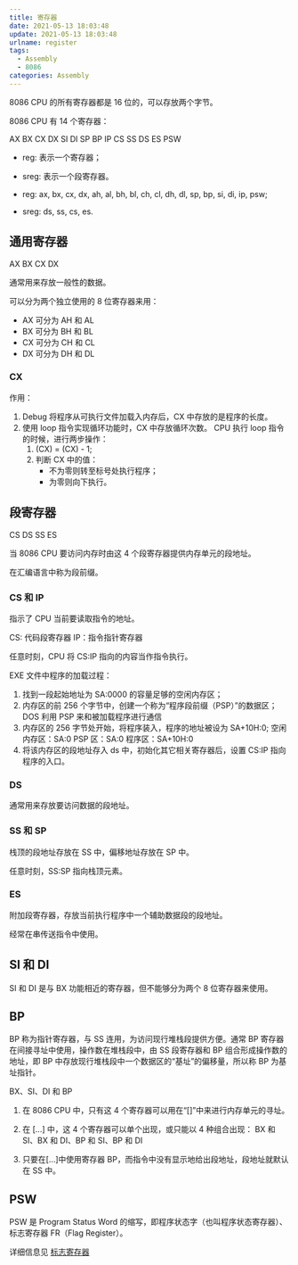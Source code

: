 ```yaml
---
title: 寄存器
date: 2021-05-13 18:03:48
update: 2021-05-13 18:03:48
urlname: register
tags:
  - Assembly
  - 8086
categories: Assembly
---
```


8086 CPU 的所有寄存器都是 16 位的，可以存放两个字节。

8086 CPU 有 14 个寄存器：

AX BX CX DX SI DI SP BP IP CS SS DS ES PSW

- reg: 表示一个寄存器；
- sreg: 表示一个段寄存器。

- reg: ax, bx, cx, dx, ah, al, bh, bl, ch, cl, dh, dl, sp, bp, si, di, ip, psw;
- sreg: ds, ss, cs, es.

<!-- more -->

## 通用寄存器

AX BX CX DX

通常用来存放一般性的数据。

可以分为两个独立使用的 8 位寄存器来用：

- AX 可分为 AH 和 AL
- BX 可分为 BH 和 BL
- CX 可分为 CH 和 CL
- DX 可分为 DH 和 DL

### CX

作用：

1. Debug 将程序从可执行文件加载入内存后，CX 中存放的是程序的长度。
2. 使用 loop 指令实现循环功能时，CX 中存放循环次数。
   CPU 执行 loop 指令的时候，进行两步操作：
   1. (CX) = (CX) - 1;
   2. 判断 CX 中的值：
      - 不为零则转至标号处执行程序；
      - 为零则向下执行。

## 段寄存器

CS DS SS ES

当 8086 CPU 要访问内存时由这 4 个段寄存器提供内存单元的段地址。

在汇编语言中称为段前缀。

### CS 和 IP

指示了 CPU 当前要读取指令的地址。

CS: 代码段寄存器
IP：指令指针寄存器

任意时刻，CPU 将 CS:IP 指向的内容当作指令执行。

EXE 文件中程序的加载过程：

1. 找到一段起始地址为 SA:0000 的容量足够的空闲内存区；
2. 内存区的前 256 个字节中，创建一个称为“程序段前缀（PSP）”的数据区；
   DOS 利用 PSP 来和被加载程序进行通信
3. 内存区的 256 字节处开始，将程序装入，程序的地址被设为 SA+10H:0;
   空闲内存区：SA:0
   PSP 区：SA:0
   程序区：SA+10H:0
4. 将该内存区的段地址存入 ds 中，初始化其它相关寄存器后，设置 CS:IP 指向程序的入口。

### DS

通常用来存放要访问数据的段地址。

### SS 和 SP

栈顶的段地址存放在 SS 中，偏移地址存放在 SP 中。

任意时刻，SS:SP 指向栈顶元素。

### ES

附加段寄存器，存放当前执行程序中一个辅助数据段的段地址。

经常在串传送指令中使用。

## SI 和 DI

SI 和 DI 是与 BX 功能相近的寄存器，但不能够分为两个 8 位寄存器来使用。

## BP

BP 称为指针寄存器，与 SS 连用，为访问现行堆栈段提供方便。通常 BP 寄存器在间接寻址中使用，操作数在堆栈段中，由 SS 段寄存器和 BP 组合形成操作数的地址，即 BP 中存放现行堆栈段中一个数据区的“基址”的偏移量，所以称 BP 为基址指针。

BX、SI、DI 和 BP

1. 在 8086 CPU 中，只有这 4 个寄存器可以用在“[]”中来进行内存单元的寻址。

2. 在 [...] 中，这 4 个寄存器可以单个出现，或只能以 4 种组合出现：
   BX 和 SI、BX 和 DI、BP 和 SI、BP 和 DI

3. 只要在[...]中使用寄存器 BP，而指令中没有显示地给出段地址，段地址就默认在 SS 中。

## PSW

PSW 是 Program Status Word 的缩写，即程序状态字（也叫程序状态寄存器）、标志寄存器 FR（Flag Register）。

详细信息见 [标志寄存器](/flag.html)
